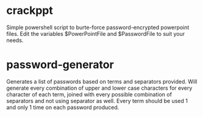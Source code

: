 # crackppt
Simple powershell script to burte-force password-encrypted powerpoint files. Edit the variables $PowerPointFile and $PasswordFile to suit your needs.

# password-generator
Generates a list of passwords based on terms and separators provided. Will generate every combination of upper and lower case characters for every character of each term, joined with every possible combination of separators and not using separator as well. Every term should be used 1 and only 1 time on each password produced.
